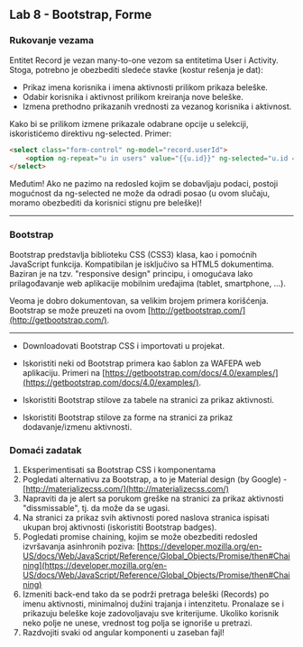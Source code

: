 ﻿## Lab 8 - Bootstrap, Forme


### Rukovanje vezama

Entitet Record je vezan many-to-one vezom sa entitetima User i Activity. Stoga, potrebno je obezbediti sledeće stavke (kostur rešenja je dat):

* Prikaz imena korisnika i imena aktivnosti prilikom prikaza beleške.
* Odabir korisnika i aktivnost prilikom kreiranja nove beleške.
* Izmena prethodno prikazanih vrednosti za vezanog korisnika i aktivnost.

Kako bi se prilikom izmene prikazale odabrane opcije u selekciji, iskoristićemo direktivu ng-selected. Primer:

```html
<select class="form-control" ng-model="record.userId">
	<option ng-repeat="u in users" value="{{u.id}}" ng-selected="u.id == record.userId">{{u.firstname}}</option>
</select>
```

Međutim! Ako ne pazimo na redosled kojim se dobavljaju podaci, postoji mogućnost da ng-selected ne može da odradi posao (u ovom slučaju, moramo obezbediti da korisnici stignu pre beleške)! 

----

### Bootstrap

Bootstrap predstavlja biblioteku CSS (CSS3) klasa, kao i pomoćnih JavaScript funkcija.
Kompatibilan je isključivo sa HTML5 dokumentima. Baziran je na tzv. "responsive design" principu,
i omogućava lako prilagođavanje web aplikacije mobilnim uređajima (tablet, smartphone, ...).

Veoma je dobro dokumentovan, sa velikim brojem primera korišćenja. Bootstrap se može preuzeti na ovom [http://getbootstrap.com/](http://getbootstrap.com/).

----

* Downloadovati Bootstrap CSS i importovati u projekat.

* Iskoristiti neki od Bootstrap primera kao šablon za WAFEPA web aplikaciju. Primeri na [https://getbootstrap.com/docs/4.0/examples/](https://getbootstrap.com/docs/4.0/examples/).

* Iskoristiti Bootstrap stilove za tabele na stranici za prikaz aktivnosti.

* Iskoristiti Bootstrap stilove za forme na stranici za prikaz dodavanje/izmenu aktivnosti.


### Domaći zadatak

1. Eksperimentisati sa Bootstrap CSS i komponentama
2. Pogledati alternativu za Bootstrap, a to je Material design (by Google) - [http://materializecss.com/](http://materializecss.com/)
3. Napraviti da je alert sa porukom greške na stranici za prikaz aktivnosti "dissmissable", tj. da može da se ugasi.
4. Na stranici za prikaz svih aktivnosti pored naslova stranica ispisati ukupan broj aktivnosti (iskoristiti Bootstrap badges).
5. Pogledati promise chaining, kojim se može obezbediti redosled izvršavanja asinhronih poziva: [https://developer.mozilla.org/en-US/docs/Web/JavaScript/Reference/Global_Objects/Promise/then#Chaining](https://developer.mozilla.org/en-US/docs/Web/JavaScript/Reference/Global_Objects/Promise/then#Chaining)
6. Izmeniti back-end tako da se podrži pretraga beleški (Records) po imenu aktivnosti, minimalnoj dužini trajanja i intenzitetu. Pronalaze se i prikazuju beleške koje zadovoljavaju sve kriterijume. Ukoliko korisnik neko polje ne unese, vrednost tog polja se ignoriše u pretrazi.
7. Razdvojiti svaki od angular komponenti u zaseban fajl!

